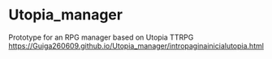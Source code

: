 # Utopia_manager
Prototype for an RPG manager based on Utopia TTRPG
https://Guiga260609.github.io/Utopia_manager/intropaginainicialutopia.html
